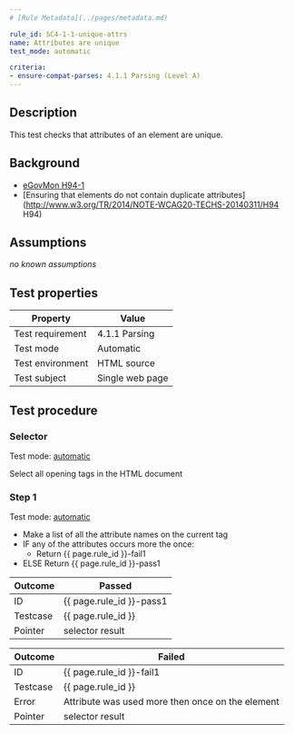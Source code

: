 ```yaml
---
# [Rule Metadata](../pages/metadata.md)

rule_id: SC4-1-1-unique-attrs
name: Attributes are unique
test_mode: automatic

criteria:
- ensure-compat-parses: 4.1.1 Parsing (Level A)
---
```


## Description

This test checks that attributes of an element are unique.

## Background

- [eGovMon H94-1](http://wiki.egovmon.no/wiki/SC4.1.1#ID:_H94-1)
- [Ensuring that elements do not contain duplicate attributes](http://www.w3.org/TR/2014/NOTE-WCAG20-TECHS-20140311/H94 H94)

## Assumptions

*no known assumptions*

## Test properties

| Property         | Value
|------------------|----
| Test requirement | 4.1.1 Parsing
| Test mode        | Automatic
| Test environment | HTML source
| Test subject     | Single web page

## Test procedure

### Selector

Test mode: [automatic][AUTO]

Select all opening tags in the HTML document

### Step 1

Test mode: [automatic][AUTO]

- Make a list of all the attribute names on the current tag
- IF any of the attributes occurs more the once:
  - Return {{ page.rule_id }}-fail1
- ELSE Return {{ page.rule_id }}-pass1

| Outcome  | Passed
|----------|-----
| ID       | {{ page.rule_id }}-pass1
| Testcase | {{ page.rule_id }}
| Pointer  | selector result

| Outcome  | Failed
|----------|-----
| ID       | {{ page.rule_id }}-fail1
| Testcase | {{ page.rule_id }}
| Error    | Attribute <attribute-name> was used more then once on the element <pointer>
| Pointer  | selector result

[AUTO]: ../pages/test-modes.html#automatic
[MANUAL]: ../pages/test-modes.html#manual